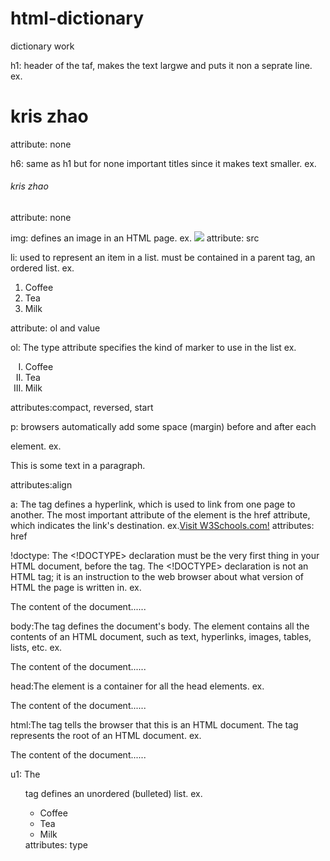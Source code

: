 # html-dictionary
dictionary work

h1: header of the taf, makes the text largwe and puts it non a seprate line.
ex. <h1>kris zhao</h1>
attribute: none

h6: same as h1 but for none important titles since it makes text smaller.
ex. <H6>kris zhao</h6>
attribute: none

img: defines an image in an HTML page.
ex. <img src="bubble.jpg">
attribute: src

li: used to represent an item in a list. must be contained in a parent tag, an ordered list.
ex.<ol>
  <li>Coffee</li>
  <li>Tea</li>
  <li>Milk</li>
</ol>
attribute: ol and value

ol: The type attribute specifies the kind of marker to use in the list
ex.<ol type="I">
  <li>Coffee</li>
  <li>Tea</li>
  <li>Milk</li>
</ol>
attributes:compact, reversed, start

p: browsers automatically add some space (margin) before and after each <p> element. 
ex.<p>This is some text in a paragraph.</p>
attributes:align

a: The <a> tag defines a hyperlink, which is used to link from one page to another.
The most important attribute of the <a> element is the href attribute, which indicates the link's destination.
ex.<a href="https://www.w3schools.com">Visit W3Schools.com!</a>
attributes: href
  
!doctype: The <!DOCTYPE> declaration must be the very first thing in your HTML document, before the <html> tag.
The <!DOCTYPE> declaration is not an HTML tag; it is an instruction to the web browser about what version of HTML the page is written in.
ex. <!DOCTYPE html>
<html>
<head>
<title>Title of the document</title>
</head>

<body>
The content of the document......
</body>

</html>

body:The <body> tag defines the document's body.
The <body> element contains all the contents of an HTML document, such as text, hyperlinks, images, tables, lists, etc.
ex.<html>
<head>
<title>Title of the document</title>
</head>

<body>
The content of the document......
</body>

</html>

head:The <head> element is a container for all the head elements.
ex.<!DOCTYPE html>
<html>
<head>
  <title>Title of the document</title>
</head>

<body>
The content of the document......
</body>

</html>

html:The <html> tag tells the browser that this is an HTML document.
The <html> tag represents the root of an HTML document.
ex.<!DOCTYPE HTML>
<html>
<head>
<title>Title of the document</title>
</head>

<body>
The content of the document......
</body>

</html>


  
u1: The <ul> tag defines an unordered (bulleted) list.
ex.<ul>
  <li>Coffee</li>
  <li>Tea</li>
  <li>Milk</li>
</ul>
attributes: type
